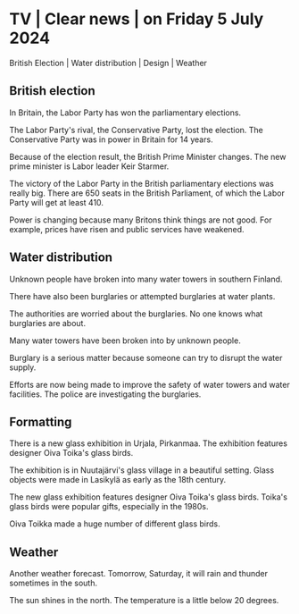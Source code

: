 # TV \| Clear news \| on Friday 5 July 2024

British Election \| Water distribution \| Design \| Weather

## British election

In Britain, the Labor Party has won the parliamentary elections.

The Labor Party's rival, the Conservative Party, lost the election. The Conservative Party was in power in Britain for 14 years.

Because of the election result, the British Prime Minister changes. The new prime minister is Labor leader Keir Starmer.

The victory of the Labor Party in the British parliamentary elections was really big. There are 650 seats in the British Parliament, of which the Labor Party will get at least 410.

Power is changing because many Britons think things are not good. For example, prices have risen and public services have weakened.

## Water distribution

Unknown people have broken into many water towers in southern Finland.

There have also been burglaries or attempted burglaries at water plants.

The authorities are worried about the burglaries. No one knows what burglaries are about.

Many water towers have been broken into by unknown people.

Burglary is a serious matter because someone can try to disrupt the water supply.

Efforts are now being made to improve the safety of water towers and water facilities. The police are investigating the burglaries.

## Formatting

There is a new glass exhibition in Urjala, Pirkanmaa. The exhibition features designer Oiva Toika's glass birds.

The exhibition is in Nuutajärvi's glass village in a beautiful setting. Glass objects were made in Lasikylä as early as the 18th century.

The new glass exhibition features designer Oiva Toika's glass birds. Toika's glass birds were popular gifts, especially in the 1980s.

Oiva Toikka made a huge number of different glass birds.

## Weather

Another weather forecast. Tomorrow, Saturday, it will rain and thunder sometimes in the south.

The sun shines in the north. The temperature is a little below 20 degrees.

